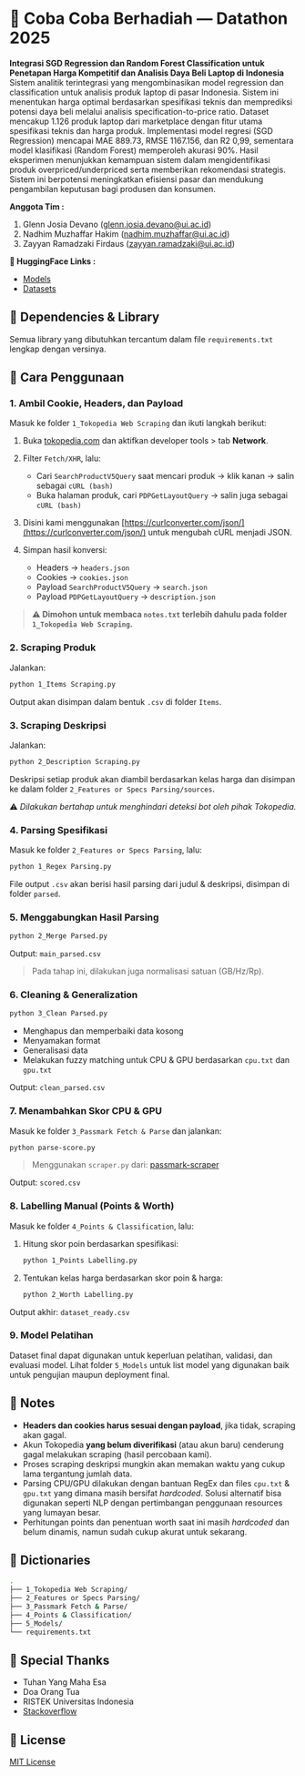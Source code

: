 
# 🎁 Coba Coba Berhadiah — Datathon 2025
**Integrasi SGD Regression dan Random Forest Classification untuk Penetapan Harga  Kompetitif dan Analisis Daya Beli Laptop di Indonesia**
Sistem analitik terintegrasi yang mengombinasikan model regression dan classification untuk analisis produk laptop di pasar Indonesia. Sistem ini menentukan harga optimal berdasarkan spesifikasi teknis dan memprediksi potensi daya beli melalui analisis specification-to-price ratio. Dataset mencakup 1.126 produk laptop dari marketplace dengan fitur utama spesifikasi teknis dan harga produk. Implementasi model regresi (SGD Regression) mencapai MAE 889.73, RMSE 1167.156, dan R2 0,99, sementara model klasifikasi (Random Forest) memperoleh akurasi 90%. Hasil eksperimen menunjukkan kemampuan sistem dalam mengidentifikasi produk overpriced/underpriced serta memberikan rekomendasi strategis. Sistem ini berpotensi meningkatkan efisiensi pasar dan mendukung pengambilan keputusan bagi produsen dan konsumen.

**Anggota Tim :**
1. Glenn Josia Devano (glenn.josia.devano@ui.ac.id)
2. Nadhim Muzhaffar Hakim (nadhim.muzhaffar@ui.ac.id)
3. Zayyan Ramadzaki Firdaus (zayyan.ramadzaki@ui.ac.id)

**🤗 HuggingFace Links :**
* [Models](https://huggingface.co/clowndhim/Model_Coba-Coba-Berhadiah)
* [Datasets](https://huggingface.co/datasets/clowndhim/Dataset_Model_CobaCobaBerhadiah)

## 📖 Dependencies & Library

Semua library yang dibutuhkan tercantum dalam file `requirements.txt` lengkap dengan versinya.



## 🚀 Cara Penggunaan

### 1. Ambil Cookie, Headers, dan Payload

Masuk ke folder `1_Tokopedia Web Scraping` dan ikuti langkah berikut:

1. Buka [tokopedia.com](https://tokopedia.com) dan aktifkan developer tools > tab **Network**.
2. Filter `Fetch/XHR`, lalu:

   * Cari `SearchProductV5Query` saat mencari produk → klik kanan → salin sebagai `cURL (bash)`
   * Buka halaman produk, cari `PDPGetLayoutQuery` → salin juga sebagai `cURL (bash)`
3. Disini kami menggunakan [https://curlconverter.com/json/](https://curlconverter.com/json/) untuk mengubah cURL menjadi JSON.
4. Simpan hasil konversi:

   * Headers → `headers.json`
   * Cookies → `cookies.json`
   * Payload `SearchProductV5Query` → `search.json`
   * Payload `PDPGetLayoutQuery` → `description.json`

> **⚠️ Dimohon untuk membaca `notes.txt` terlebih dahulu pada folder `1_Tokopedia Web Scraping`.**

### 2. Scraping Produk

Jalankan:

```bash
python 1_Items Scraping.py
```

Output akan disimpan dalam bentuk `.csv` di folder `Items`.


### 3. Scraping Deskripsi

Jalankan:

```bash
python 2_Description Scraping.py
```

Deskripsi setiap produk akan diambil berdasarkan kelas harga dan disimpan ke dalam folder `2_Features or Specs Parsing/sources`.

⚠️ *Dilakukan bertahap untuk menghindari deteksi bot oleh pihak Tokopedia.*


### 4. Parsing Spesifikasi

Masuk ke folder `2_Features or Specs Parsing`, lalu:

```bash
python 1_Regex Parsing.py
```

File output `.csv` akan berisi hasil parsing dari judul & deskripsi, disimpan di folder `parsed`.


### 5. Menggabungkan Hasil Parsing

```bash
python 2_Merge Parsed.py
```

Output: `main_parsed.csv`
> Pada tahap ini, dilakukan juga normalisasi satuan (GB/Hz/Rp).


### 6. Cleaning & Generalization

```bash
python 3_Clean Parsed.py
```

* Menghapus dan memperbaiki data kosong
* Menyamakan format
* Generalisasi data
* Melakukan fuzzy matching untuk CPU & GPU berdasarkan `cpu.txt` dan `gpu.txt`

Output: `clean_parsed.csv`

### 7. Menambahkan Skor CPU & GPU

Masuk ke folder `3_Passmark Fetch & Parse` dan jalankan:

```bash
python parse-score.py
```

> Menggunakan `scraper.py` dari: [passmark-scraper](https://github.com/ading2210/passmark-scraper)

Output: `scored.csv`

### 8. Labelling Manual (Points & Worth)

Masuk ke folder `4_Points & Classification`, lalu:

1. Hitung skor poin berdasarkan spesifikasi:

   ```bash
   python 1_Points Labelling.py
   ```

2. Tentukan kelas harga berdasarkan skor poin & harga:

   ```bash
   python 2_Worth Labelling.py
   ```

Output akhir: `dataset_ready.csv`

### 9. Model Pelatihan

Dataset final dapat digunakan untuk keperluan pelatihan, validasi, dan evaluasi model. Lihat folder `5_Models` untuk list model yang digunakan baik untuk pengujian maupun deployment final.

## 📝 Notes

* **Headers dan cookies harus sesuai dengan payload**, jika tidak, scraping akan gagal.
* Akun Tokopedia **yang belum diverifikasi** (atau akun baru) cenderung gagal melakukan scraping (hasil percobaan kami).
* Proses scraping deskripsi mungkin akan memakan waktu yang cukup lama tergantung jumlah data.
* Parsing CPU/GPU dilakukan dengan bantuan RegEx dan files `cpu.txt` & `gpu.txt` yang dimana masih bersifat *hardcoded*. Solusi alternatif bisa digunakan seperti NLP dengan pertimbangan penggunaan resources yang lumayan besar.
* Perhitungan points dan penentuan worth saat ini masih *hardcoded* dan belum dinamis, namun sudah cukup akurat untuk sekarang.

## 📂 Dictionaries

```bash
.
├── 1_Tokopedia Web Scraping/
├── 2_Features or Specs Parsing/
├── 3_Passmark Fetch & Parse/
├── 4_Points & Classification/
├── 5_Models/
└── requirements.txt
```

## 💖 Special Thanks

* Tuhan Yang Maha Esa
* Doa Orang Tua
* RISTEK Universitas Indonesia
* [Stackoverflow](stackoverflow.com)

## 📄 License
[MIT License](LICENSE)

